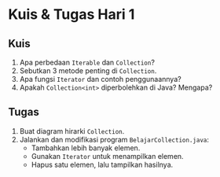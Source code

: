 # Kuis & Tugas Hari 1

## Kuis
1. Apa perbedaan `Iterable` dan `Collection`?  
2. Sebutkan 3 metode penting di `Collection`.  
3. Apa fungsi `Iterator` dan contoh penggunaannya?  
4. Apakah `Collection<int>` diperbolehkan di Java? Mengapa?

## Tugas
1. Buat diagram hirarki `Collection`.
2. Jalankan dan modifikasi program `BelajarCollection.java`:
   - Tambahkan lebih banyak elemen.
   - Gunakan `Iterator` untuk menampilkan elemen.
   - Hapus satu elemen, lalu tampilkan hasilnya.